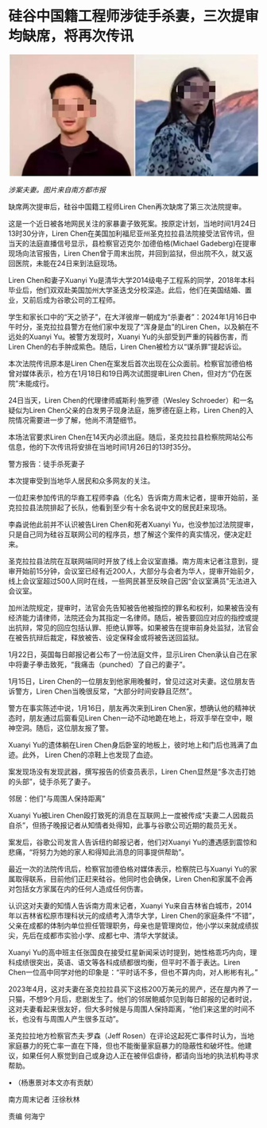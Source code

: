# 硅谷中国籍工程师涉徒手杀妻，三次提审均缺席，将再次传讯

![183ad706539bf39a115ab86b21b97deb.jpg](https://raw.githubusercontent.com/qqhsx/qqnews_image/main/2024/01/26/硅谷中国籍工程师涉徒手杀妻，三次提审均缺席，将再次传讯/183ad706539bf39a115ab86b21b97deb.jpg)

 _涉案夫妻。图片来自南方都市报_

缺席两次提审后，硅谷中国籍工程师Liren Chen再次缺席了第三次法院提审。

这是一个近日被各地网民关注的家暴妻子致死案。按原定计划，当地时间1月24日13时30分许，Liren
Chen在美国加利福尼亚州圣克拉拉县法院接受法官传讯，但当天的法庭直播信号显示，县检察官迈克尔·加德伯格(Michael
Gadeberg)在提审现场向法官报告，Liren Chen曾于周末出院，并回到监狱，但出院不久，就又返回医院，未能在24日来到法庭现场。

Liren Chen和妻子Xuanyi
Yu是清华大学2014级电子工程系的同学，2018年本科毕业后，他们双双赴美国加州大学圣迭戈分校深造。此后，他们在美国结婚、置业，又前后成为谷歌公司的工程师。

学生和家长口中的“天之骄子”，在大洋彼岸一朝成为“杀妻者”：2024年1月16日中午时分，圣克拉拉县警方在他们家中发现了“浑身是血”的Liren
Chen，以及躺在不远处的Xuanyi Yu。被警方发现时，Xuanyi Yu的头部受到严重的钝器伤害，而Liren
Chen的右手肿成紫色。随后，Liren Chen被检方以“谋杀罪”提起诉讼。

本次法院传讯原本是Liren Chen在案发后首次出现在公众面前。检察官加德伯格曾对媒体表示，检方在1月18日和19日两次试图提审Liren
Chen，但对方“仍在医院”未能成行。

24日当天，Liren Chen的代理律师威斯利·施罗德（Wesley Schroeder）和一名疑似为Liren
Chen父亲的白发男子现身法庭，施罗德在庭上称，Liren Chen的入院情况需要进一步了解，他尚不清楚细节。

本场法官要求Liren Chen在14天内必须出庭。随后，圣克拉拉县检察院网站公布信息，他的下次传讯将安排在当地时间1月26日的13时35分。

警方报告：徒手杀死妻子

本次提审受到当地华人居民和众多网友的关注。

一位赶来参加传讯的华裔工程师李淼（化名）告诉南方周末记者，提审开始前，圣克拉拉县法院排起了长队，他看到至少有十余名说中文的居民赶来现场。

李淼说他此前并不认识被告Liren Chen和死者Xuanyi
Yu，也没参加过法院提审，只是自己同为硅谷互联网公司的程序员，想了解这个案件的真实情况，便决定赶来。

圣克拉拉县法院在互联网端同时开放了线上会议室直播。南方周末记者注意到，提审开始前15分钟，会议室已经有近200人，大部分与会者为华人，提审开始前夕，线上会议室超过500人同时在线，一些网民甚至反映自己因“会议室满员”无法进入会议室。

加州法院规定，提审时，法官会先告知被告他被指控的罪名和权利，如果被告没有经济能力请律师，法院还会为其指定一名律师。随后，被告要回应对应的指控或提出抗辩，常见的回应包括认罪、拒绝认罪等。如果被告在提审前身处监狱，法官会在被告抗辩后裁定，释放被告、设定保释金或将被告送回监狱。

1月22日，英国每日邮报记者公布了一份法庭文件，显示Liren Chen承认自己在家中将妻子拳击致死，“我痛击（punched）了自己的妻子”。

1月15日，Liren Chen的一位朋友到他家用晚餐时，曾见过这对夫妻。这位朋友告诉警方，Liren Chen当晚很反常，“大部分时间安静且茫然”。

警方在事实陈述中说，1月16日，朋友再次来到Liren Chen家，想确认他的精神状态时，朋友通过后窗看见Liren
Chen一动不动地跪在地上，将双手举在空中，眼神空洞。随后，这位朋友报了警。

Xuanyi Yu的遗体躺在Liren Chen身后卧室的地板上，彼时地上和门后也溅满了血迹。此外， Liren Chen的凉鞋上也发现了血迹。

案发现场没有发现武器，撰写报告的侦查员表示，Liren Chen显然是“多次击打她的头部”，徒手杀死了妻子。

邻居：他们“与周围人保持距离”

Xuanyi Yu被Liren
Chen殴打致死的消息在互联网上一度被传成“夫妻二人因裁员自杀”，但扬子晚报记者从知情者处得知，此事与谷歌公司近期的裁员无关。

案发后，谷歌公司发言人告诉纽约邮报记者，他们对Xuanyi Yu的遭遇感到震惊和悲痛，“将努力为她的家人和得知此消息的同事提供帮助”。

最近一次的法院传讯后，检察官加德伯格对媒体表示，检察院已与Xuanyi Yu的家属取得联系，目前他们正赶来硅谷。他同时也会确保，Liren
Chen和家属不会再对包括女方家属在内的任何人造成任何伤害。

认识这对夫妻的知情人告诉南方周末记者，Xuanyi Yu来自吉林省白城市，2014年以吉林省松原市理科状元的成绩考入清华大学，Liren
Chen的家庭条件“不错”，父亲在成都的体制内单位担任管理职务，母亲也是管理岗位，他小学以来就成绩拔尖，先后在成都市实验小学、成都七中、清华大学就读。

Xuanyi Yu的高中班主任张国良在接受红星新闻采访时提到，她性格乖巧内向，理科成绩很突出，英语、语文等各科成绩都很均衡，但平时不善于表达。Liren
Chen一位高中同学对他的印象是：“平时话不多，但也不算内向，对人彬彬有礼。”

2023年4月，这对夫妻在圣克拉拉县买下这栋200万美元的房产，还在屋内养了一只猫，不想9个月后，悲剧发生了。他们的邻居鲍威尔见到每日邮报的记者时说，这对夫妻看起来很友好，但大多时候是与周围人保持距离，“他们来这里的时间不长，也没有与周围人产生很多互动”。

圣克拉拉地方检察官杰夫·罗森（Jeff
Rosen）在评论这起死亡事件时认为，当地家庭暴力的死亡率一直在下降，但也不能衡量家庭暴力的隐蔽性和破坏性。他建议，如果任何人察觉到自己或身边人正在被伴侣虐待，都请向当地的执法机构寻求帮助。

• （杨惠景对本文亦有贡献）

南方周末记者 汪徐秋林

责编 何海宁

